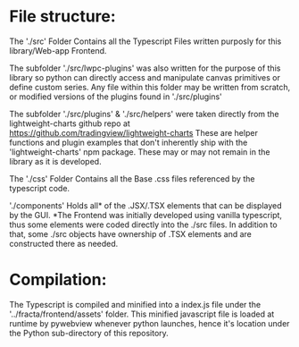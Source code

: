 # File structure:
The './src' Folder Contains all the Typescript Files written purposly for this library/Web-app Frontend. 

The subfolder './src/lwpc-plugins' was also written for the purpose of this library so python can directly access and
manipulate canvas primitives or define custom series. Any file within this folder may be written from scratch, or modified versions of the plugins found in './src/plugins'

The subfolder './src/plugins' & './src/helpers' were taken directly from the lightweight-charts github repo at https://github.com/tradingview/lightweight-charts
These are helper functions and plugin examples that don't inherently ship with the 'lightweight-charts' npm package.
These may or may not remain in the library as it is developed. 

The './css' Folder Contains all the Base .css files referenced by the typescript code.

'./components' Holds all* of the .JSX/.TSX elements that can be displayed by the GUI.
*The Frontend was initially developed using vanilla typescript, thus some elements were coded directly into the ./src files. In addition to that, some ./src objects have ownership of .TSX elements and are constructed there as needed.

# Compilation:

The Typescript is compiled and minified into a index.js file under the '../fracta/frontend/assets' folder. This minified javascript file is
loaded at runtime by pywebview whenever python launches, hence it's location under the Python sub-directory of this repository.
